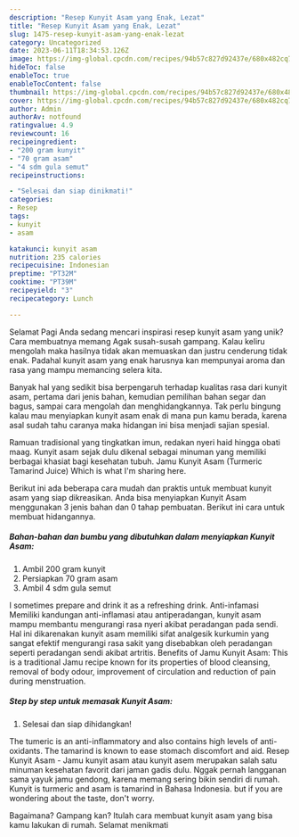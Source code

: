 ```yaml
---
description: "Resep Kunyit Asam yang Enak, Lezat"
title: "Resep Kunyit Asam yang Enak, Lezat"
slug: 1475-resep-kunyit-asam-yang-enak-lezat
category: Uncategorized
date: 2023-06-11T18:34:53.126Z
image: https://img-global.cpcdn.com/recipes/94b57c827d92437e/680x482cq70/kunyit-asam-foto-resep-utama.jpg
hideToc: false
enableToc: true
enableTocContent: false
thumbnail: https://img-global.cpcdn.com/recipes/94b57c827d92437e/680x482cq70/kunyit-asam-foto-resep-utama.jpg
cover: https://img-global.cpcdn.com/recipes/94b57c827d92437e/680x482cq70/kunyit-asam-foto-resep-utama.jpg
author: Admin
authorAv: notfound
ratingvalue: 4.9
reviewcount: 16
recipeingredient:
- "200 gram kunyit"
- "70 gram asam"
- "4 sdm gula semut"
recipeinstructions:

- "Selesai dan siap dinikmati!"
categories:
- Resep
tags:
- kunyit
- asam

katakunci: kunyit asam 
nutrition: 235 calories
recipecuisine: Indonesian
preptime: "PT32M"
cooktime: "PT39M"
recipeyield: "3"
recipecategory: Lunch

---
```



Selamat Pagi Anda sedang mencari inspirasi resep kunyit asam yang unik? Cara membuatnya memang Agak susah-susah gampang. Kalau keliru mengolah maka hasilnya tidak akan memuaskan dan justru cenderung tidak enak. Padahal kunyit asam yang enak harusnya kan mempunyai aroma dan rasa yang mampu memancing selera kita.


Banyak hal yang sedikit bisa berpengaruh terhadap kualitas rasa dari kunyit asam, pertama dari jenis bahan, kemudian pemilihan bahan segar dan bagus, sampai cara mengolah dan menghidangkannya. Tak perlu bingung kalau mau menyiapkan kunyit asam enak di mana pun kamu berada, karena asal sudah tahu caranya maka hidangan ini bisa menjadi sajian spesial.

Ramuan tradisional yang tingkatkan imun, redakan nyeri haid hingga obati maag. Kunyit asam sejak dulu dikenal sebagai minuman yang memiliki berbagai khasiat bagi kesehatan tubuh. Jamu Kunyit Asam (Turmeric Tamarind Juice) Which is what I&#39;m sharing here.


Berikut ini ada beberapa cara mudah dan praktis untuk membuat kunyit asam yang siap dikreasikan. Anda bisa menyiapkan Kunyit Asam menggunakan 3 jenis bahan dan 0 tahap pembuatan. Berikut ini cara untuk membuat hidangannya.

<!--inarticleads1-->

##### Bahan-bahan dan bumbu yang dibutuhkan dalam menyiapkan Kunyit Asam:

1. Ambil 200 gram kunyit
1. Persiapkan 70 gram asam
1. Ambil 4 sdm gula semut


I sometimes prepare and drink it as a refreshing drink. Anti-infamasi Memiliki kandungan anti-inflamasi atau antiperadangan, kunyit asam mampu membantu mengurangi rasa nyeri akibat peradangan pada sendi. Hal ini dikarenakan kunyit asam memiliki sifat analgesik kurkumin yang sangat efektif mengurangi rasa sakit yang disebabkan oleh peradangan seperti peradangan sendi akibat artritis. Benefits of Jamu Kunyit Asam: This is a traditional Jamu recipe known for its properties of blood cleansing, removal of body odour, improvement of circulation and reduction of pain during menstruation. 

<!--inarticleads2-->

##### Step by step untuk memasak Kunyit Asam:


1. Selesai dan siap dihidangkan!

The tumeric is an anti-inflammatory and also contains high levels of anti-oxidants. The tamarind is known to ease stomach discomfort and aid. Resep Kunyit Asam - Jamu kunyit asam atau kunyit asem merupakan salah satu minuman kesehatan favorit dari jaman gadis dulu. Nggak pernah langganan sama yayuk jamu gendong, karena memang sering bikin sendiri di rumah. Kunyit is turmeric and asam is tamarind in Bahasa Indonesia. but if you are wondering about the taste, don&#39;t worry. 

Bagaimana? Gampang kan? Itulah cara membuat kunyit asam yang bisa kamu lakukan di rumah. Selamat menikmati
